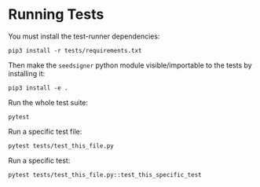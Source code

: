 # Running Tests

You must install the test-runner dependencies:
```
pip3 install -r tests/requirements.txt
```

Then make the `seedsigner` python module visible/importable to the tests by installing it:
```
pip3 install -e .
```

Run the whole test suite:
```
pytest
```

Run a specific test file:
```
pytest tests/test_this_file.py
```

Run a specific test:
```
pytest tests/test_this_file.py::test_this_specific_test
```
